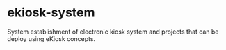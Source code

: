 # ekiosk-system
System establishment of electronic kiosk system and projects that can be deploy using eKiosk concepts.
